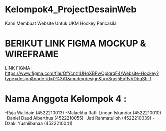 # Kelompok4_ProjectDesainWeb
Kami Membuat Website Untuk UKM Hockey Pancasila
# BERIKUT LINK FIGMA MOCKUP & WIREFRAME
LINK FIGMA : https://www.figma.com/file/QfYcnz1UHqXBPwOplqrqF4/Website-Hockey?type=design&node-id=0%3A1&mode=design&t=oSqej5EqRvVDbqSh-1
# Nama Anggota Kelompok 4 :
-Raja Walidain                   (4522210013)
-Malaekha Rafli Lindan Iskandar  (4522210010)
-Daniel Daud Alberthus           (4522210055)
-Jati Rahmatulloh                (4522210039)
-Dzaki Yushiibanaa               (4522210041)
